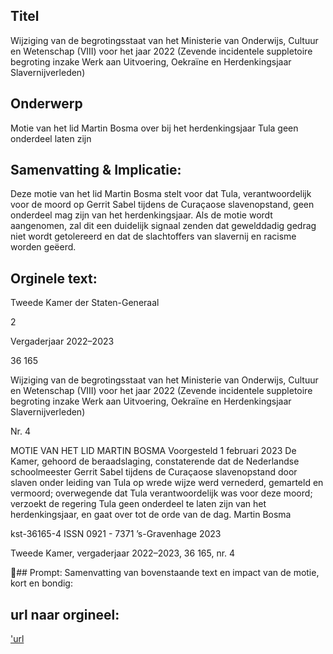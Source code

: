 ## Titel
Wijziging van de begrotingsstaat van het Ministerie van Onderwijs, Cultuur en Wetenschap (VIII) voor het jaar 2022 (Zevende incidentele suppletoire begroting inzake Werk aan Uitvoering, Oekraïne en Herdenkingsjaar Slavernijverleden)
## Onderwerp
Motie van het lid Martin Bosma over bij het herdenkingsjaar Tula geen onderdeel laten zijn
## Samenvatting & Implicatie:

Deze motie van het lid Martin Bosma stelt voor dat Tula, verantwoordelijk voor de moord op Gerrit Sabel tijdens de Curaçaose slavenopstand, geen onderdeel mag zijn van het herdenkingsjaar. Als de motie wordt aangenomen, zal dit een duidelijk signaal zenden dat gewelddadig gedrag niet wordt getolereerd en dat de slachtoffers van slavernij en racisme worden geëerd.
## Orginele text:


Tweede Kamer der Staten-Generaal

2

Vergaderjaar 2022–2023

36 165

Wijziging van de begrotingsstaat van het
Ministerie van Onderwijs, Cultuur en
Wetenschap (VIII) voor het jaar 2022 (Zevende
incidentele suppletoire begroting inzake Werk
aan Uitvoering, Oekraïne en Herdenkingsjaar
Slavernijverleden)

Nr. 4

MOTIE VAN HET LID MARTIN BOSMA
Voorgesteld 1 februari 2023
De Kamer,
gehoord de beraadslaging,
constaterende dat de Nederlandse schoolmeester Gerrit Sabel tijdens de
Curaçaose slavenopstand door slaven onder leiding van Tula op wrede
wijze werd vernederd, gemarteld en vermoord;
overwegende dat Tula verantwoordelijk was voor deze moord;
verzoekt de regering Tula geen onderdeel te laten zijn van het
herdenkingsjaar,
en gaat over tot de orde van de dag.
Martin Bosma

kst-36165-4
ISSN 0921 - 7371
’s-Gravenhage 2023

Tweede Kamer, vergaderjaar 2022–2023, 36 165, nr. 4

## Prompt:
Samenvatting van bovenstaande text en impact van de motie, kort en bondig:

## url naar orgineel:
['url](https://gegevensmagazijn.tweedekamer.nl/OData/v4/2.0/Document(ab923cdd-1527-47ac-8811-c825a002b79c)/resource)
